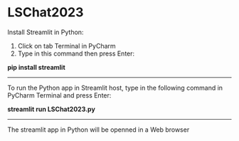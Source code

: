 # LSChat2023

Install Streamlit in Python:
1. Click on tab Terminal in PyCharm
2. Type in this command then press Enter:

**pip install streamlit**

-----------------------------------------------
To run the Python app in Streamlit host, type in the following command in PyCharm Terminal and press Enter:

**streamlit run LSChat2023.py**

-----------------------------------------------
The streamlit app in Python will be openned in a Web browser
